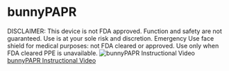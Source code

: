 # bunnyPAPR
DISCLAIMER:
This device is not FDA approved. Function and safety are not guaranteed. Use is at your sole risk and discretion.
Emergency Use face shield for medical purposes: not FDA cleared or approved. Use only when FDA cleared PPE is unavailable.
![bunnyPAPR Instructional Video](https://i.imgur.com/zMBQOL9.png)
[bunnyPAPR Instructional Video](https://www.youtube.com/watch?v=JMXP8jAmDKA "bunnyPAPR Instructional Video")
